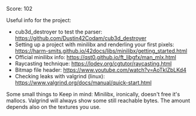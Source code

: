 Score: 102

Useful info for the project:
- cub3d_destroyer to test the parser: https://github.com/Dustin42Codam/cub3d_destroyer
- Setting up a project with minilibx and renderling your first pixels: https://harm-smits.github.io/42docs/libs/minilibx/getting_started.html
- Official minilibx info: https://qst0.github.io/ft_libgfx/man_mlx.html
- Raycasting technique: https://lodev.org/cgtutor/raycasting.html
- Bitmap file header: https://www.youtube.com/watch?v=AoTklZbLKd4
- Checking leaks with valgrind (linux): https://www.valgrind.org/docs/manual/quick-start.html

Some small things to Keep in mind:
Minilibx, ironically, doesn't free it's mallocs. Valgrind will always show some still reachable bytes. The amount depends also on the textures you use.

